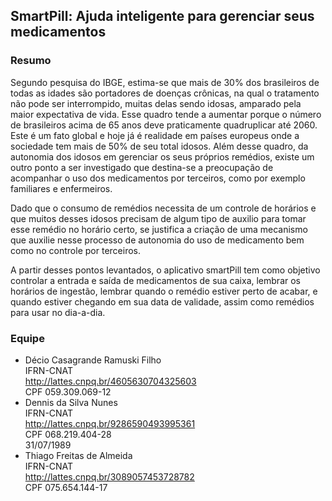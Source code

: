 ## SmartPill: Ajuda inteligente para gerenciar seus medicamentos

### Resumo
Segundo pesquisa do IBGE, estima-se que mais de 30% dos brasileiros de todas as idades são portadores de doenças crônicas, na qual o tratamento não pode ser interrompido, muitas delas sendo idosas, amparado pela maior expectativa de vida. Esse quadro tende a aumentar porque o número de brasileiros acima de 65 anos deve praticamente quadruplicar até 2060. Este é um fato global e hoje já é realidade em países europeus onde a sociedade tem mais de 50% de seu total idosos.
Além desse quadro, da autonomia dos idosos em gerenciar os seus próprios remédios, existe um outro ponto a ser investigado que destina-se a preocupação de acompanhar o uso dos medicamentos por terceiros, como por exemplo familiares e enfermeiros.

Dado que o consumo de remédios necessita de um controle de horários e que muitos desses idosos precisam de algum tipo de auxilio para tomar esse remédio no horário certo, se justifica a criação de uma mecanismo que auxilie nesse processo de autonomia do uso de medicamento bem como no controle por terceiros.

A partir desses pontos levantados, o aplicativo smartPill tem como objetivo controlar a entrada e saída de medicamentos de sua caixa, lembrar os horários de ingestão, lembrar quando o remédio estiver perto de acabar, e quando estiver chegando em sua data de validade, assim como remédios para usar no dia-a-dia.

### Equipe
- Décio Casagrande Ramuski Filho<br />
  IFRN-CNAT<br />
  http://lattes.cnpq.br/4605630704325603<br />
  CPF 059.309.069-12
- Dennis da Silva Nunes<br />
  IFRN-CNAT<br />
  http://lattes.cnpq.br/9286590493995361<br />
  CPF 068.219.404-28<br />
  31/07/1989
- Thiago Freitas de Almeida<br />
  IFRN-CNAT<br />
  http://lattes.cnpq.br/3089057453728782<br />
  CPF 075.654.144-17<br />
